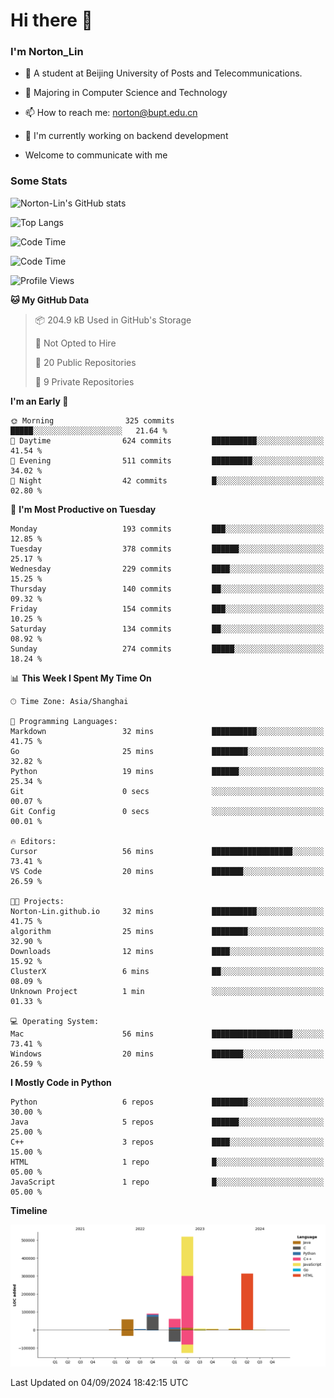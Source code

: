 
# Hi there 👋

### I'm Norton_Lin
- 🏫 A student at Beijing University of Posts and Telecommunications.
- 🌱 Majoring in Computer Science and Technology
- 📫 How to reach me: norton@bupt.edu.cn
- 🌱 I'm currently working on backend development

- Welcome to communicate with me

### Some Stats
![Norton-Lin's GitHub stats](https://github-readme-stats.vercel.app/api?username=Norton-Lin&count_private=true&show_icons=true&theme=radical)

![Top Langs](https://github-readme-stats.vercel.app/api/top-langs/?username=Norton-Lin&langs_count=10&layout=compact)

![Code Time](https://github-readme-stats.vercel.app/api/wakatime?username=Norton_Lin)

<!--START_SECTION:waka-->
![Code Time](http://img.shields.io/badge/Code%20Time-810%20hrs%2010%20mins-blue)

![Profile Views](http://img.shields.io/badge/Profile%20Views-1-blue)

**🐱 My GitHub Data** 

> 📦 204.9 kB Used in GitHub's Storage 
 > 
> 🚫 Not Opted to Hire
 > 
> 📜 20 Public Repositories 
 > 
> 🔑 9 Private Repositories 
 > 
**I'm an Early 🐤** 

```text
🌞 Morning                325 commits         █████░░░░░░░░░░░░░░░░░░░░   21.64 % 
🌆 Daytime                624 commits         ██████████░░░░░░░░░░░░░░░   41.54 % 
🌃 Evening                511 commits         █████████░░░░░░░░░░░░░░░░   34.02 % 
🌙 Night                  42 commits          █░░░░░░░░░░░░░░░░░░░░░░░░   02.80 % 
```
📅 **I'm Most Productive on Tuesday** 

```text
Monday                   193 commits         ███░░░░░░░░░░░░░░░░░░░░░░   12.85 % 
Tuesday                  378 commits         ██████░░░░░░░░░░░░░░░░░░░   25.17 % 
Wednesday                229 commits         ████░░░░░░░░░░░░░░░░░░░░░   15.25 % 
Thursday                 140 commits         ██░░░░░░░░░░░░░░░░░░░░░░░   09.32 % 
Friday                   154 commits         ███░░░░░░░░░░░░░░░░░░░░░░   10.25 % 
Saturday                 134 commits         ██░░░░░░░░░░░░░░░░░░░░░░░   08.92 % 
Sunday                   274 commits         █████░░░░░░░░░░░░░░░░░░░░   18.24 % 
```


📊 **This Week I Spent My Time On** 

```text
🕑︎ Time Zone: Asia/Shanghai

💬 Programming Languages: 
Markdown                 32 mins             ██████████░░░░░░░░░░░░░░░   41.75 % 
Go                       25 mins             ████████░░░░░░░░░░░░░░░░░   32.82 % 
Python                   19 mins             ██████░░░░░░░░░░░░░░░░░░░   25.34 % 
Git                      0 secs              ░░░░░░░░░░░░░░░░░░░░░░░░░   00.07 % 
Git Config               0 secs              ░░░░░░░░░░░░░░░░░░░░░░░░░   00.01 % 

🔥 Editors: 
Cursor                   56 mins             ██████████████████░░░░░░░   73.41 % 
VS Code                  20 mins             ███████░░░░░░░░░░░░░░░░░░   26.59 % 

🐱‍💻 Projects: 
Norton-Lin.github.io     32 mins             ██████████░░░░░░░░░░░░░░░   41.75 % 
algorithm                25 mins             ████████░░░░░░░░░░░░░░░░░   32.90 % 
Downloads                12 mins             ████░░░░░░░░░░░░░░░░░░░░░   15.92 % 
ClusterX                 6 mins              ██░░░░░░░░░░░░░░░░░░░░░░░   08.09 % 
Unknown Project          1 min               ░░░░░░░░░░░░░░░░░░░░░░░░░   01.33 % 

💻 Operating System: 
Mac                      56 mins             ██████████████████░░░░░░░   73.41 % 
Windows                  20 mins             ███████░░░░░░░░░░░░░░░░░░   26.59 % 
```

**I Mostly Code in Python** 

```text
Python                   6 repos             ████████░░░░░░░░░░░░░░░░░   30.00 % 
Java                     5 repos             ██████░░░░░░░░░░░░░░░░░░░   25.00 % 
C++                      3 repos             ████░░░░░░░░░░░░░░░░░░░░░   15.00 % 
HTML                     1 repo              █░░░░░░░░░░░░░░░░░░░░░░░░   05.00 % 
JavaScript               1 repo              █░░░░░░░░░░░░░░░░░░░░░░░░   05.00 % 
```



**Timeline**

![Lines of Code chart](https://raw.githubusercontent.com/Norton-Lin/Norton-Lin/main/assets/bar_graph.png)


 Last Updated on 04/09/2024 18:42:15 UTC
<!--END_SECTION:waka-->
